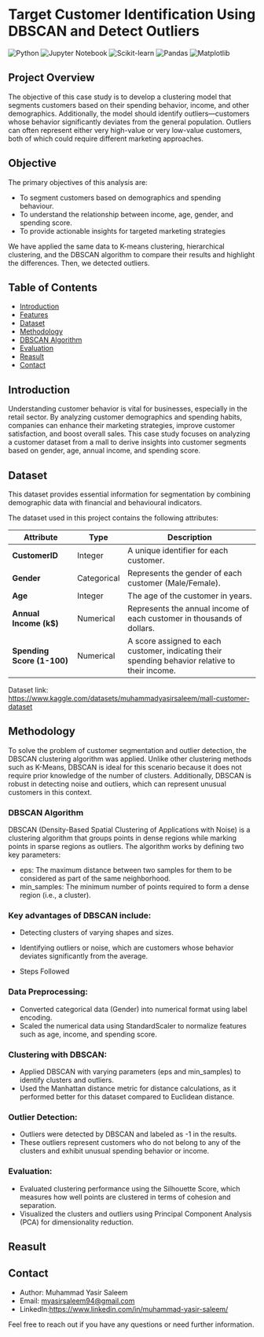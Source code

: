 # Target Customer Identification Using DBSCAN and Detect Outliers

![Python](https://img.shields.io/badge/Python-3.8+-green)
![Jupyter Notebook](https://img.shields.io/badge/Tools-Jupyter%20Notebook-orange)
![Scikit-learn](https://img.shields.io/badge/Library-Scikit--learn-blue)
![Pandas](https://img.shields.io/badge/Library-Pandas-yellow)
![Matplotlib](https://img.shields.io/badge/Library-Matplotlib-lightblue)

## Project Overview

The objective of this case study is to develop a clustering model that segments customers based on their spending behavior, income, and other demographics. Additionally, the model should identify outliers—customers whose behavior significantly deviates from the general population. Outliers can often represent either very high-value or very low-value customers, both of which could require different marketing approaches.

## Objective
The primary objectives of this analysis are:
- To segment customers based on demographics and spending behaviour.
- To understand the relationship between income, age, gender, and spending score.
- To provide actionable insights for targeted marketing strategies

We have applied the same data to K-means clustering, hierarchical clustering, and the DBSCAN algorithm to compare their results and highlight the differences. Then, we detected outliers.

## Table of Contents
- [Introduction](#introduction)
- [Features](#features)
- [Dataset](#dataset)
- [Methodology](#methodology)
- [DBSCAN Algorithm](#dBSCAN-algorithm)
- [Evaluation](#evaluation)
- [Reasult](#Reasult)
- [Contact](#contact)
  
## Introduction

Understanding customer behavior is vital for businesses, especially in the retail sector. By analyzing customer demographics and spending habits, companies can enhance their marketing strategies, improve customer satisfaction, and boost overall sales. This case study focuses on analyzing a customer dataset from a mall to derive insights into customer segments based on gender, age, annual income, and spending score.

## Dataset

This dataset provides essential information for segmentation by combining demographic data with financial and behavioural indicators.

The dataset used in this project contains the following attributes:

| Attribute                | Type          | Description                                                                                                                                       |
|--------------------------|---------------|---------------------------------------------------------------------------------------------------------------------------------------------------|
| **CustomerID**           | Integer       | A unique identifier for each customer.                                                                                                           |
| **Gender**               | Categorical   | Represents the gender of each customer (Male/Female).                                                                                            |
| **Age**                  | Integer       | The age of the customer in years.                                                                                                               |
| **Annual Income (k$)**   | Numerical     | Represents the annual income of each customer in thousands of dollars.                                                                          |
| **Spending Score (1-100)** | Numerical   | A score assigned to each customer, indicating their spending behavior relative to their income.     |

Dataset link: https://www.kaggle.com/datasets/muhammadyasirsaleem/mall-customer-dataset


## Methodology

To solve the problem of customer segmentation and outlier detection, the DBSCAN clustering algorithm was applied. Unlike other clustering methods such as K-Means, DBSCAN is ideal for this scenario because it does not require prior knowledge of the number of clusters. Additionally, DBSCAN is robust in detecting noise and outliers, which can represent unusual customers in this context.

### DBSCAN Algorithm
DBSCAN (Density-Based Spatial Clustering of Applications with Noise) is a clustering algorithm that groups points in dense regions while marking points in sparse regions as outliers. The algorithm works by defining two key parameters:

- eps: The maximum distance between two samples for them to be considered as part of the same neighborhood.
- min_samples: The minimum number of points required to form a dense region (i.e., a cluster).
  
### Key advantages of DBSCAN include:

- Detecting clusters of varying shapes and sizes.
- Identifying outliers or noise, which are customers whose behavior deviates significantly from the average.

 - Steps Followed

### Data Preprocessing:

- Converted categorical data (Gender) into numerical format using label encoding.
- Scaled the numerical data using StandardScaler to normalize features such as age, income, and spending score.
  
### Clustering with DBSCAN:

- Applied DBSCAN with varying parameters (eps and min_samples) to identify clusters and outliers.
- Used the Manhattan distance metric for distance calculations, as it performed better for this dataset compared to Euclidean distance.
  
### Outlier Detection:

- Outliers were detected by DBSCAN and labeled as -1 in the results. 
- These outliers represent customers who do not belong to any of the clusters and exhibit unusual spending behavior or income.

### Evaluation:
- Evaluated clustering performance using the Silhouette Score, which measures how well points are clustered in terms of cohesion and separation.
- Visualized the clusters and outliers using Principal Component Analysis (PCA) for dimensionality reduction.


## Reasult






 ## Contact

- Author: Muhammad Yasir Saleem
- Email: myasirsaleem94@gmail.com
- LinkedIn:https://www.linkedin.com/in/muhammad-yasir-saleem/


Feel free to reach out if you have any questions or need further information.








